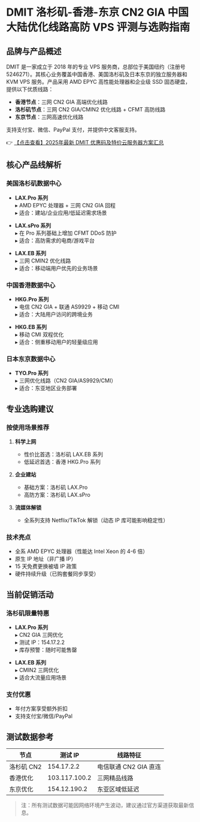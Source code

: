 # DMIT 洛杉矶-香港-东京 CN2 GIA 中国大陆优化线路高防 VPS 评测与选购指南

## 品牌与产品概述

DMIT 是一家成立于 2018 年的专业 VPS 服务商，总部位于美国纽约（注册号 5246271）。其核心业务覆盖中国香港、美国洛杉矶及日本东京的独立服务器和 KVM VPS 服务。产品采用 AMD EPYC 高性能处理器和企业级 SSD 固态硬盘，提供以下优质线路：

- **香港节点**：三网 CN2 GIA 高端优化线路
- **洛杉矶节点**：三网 CN2 GIA/CMIN2 优化线路 + CFMT 高防线路
- **东京节点**：三网高速优化线路

支持支付宝、微信、PayPal 支付，并提供中文客服支持。

👉 [【点击查看】2025年最新 DMIT 优惠码及特价云服务器方案汇总](https://bit.ly/dmit_coupon)

## 核心产品线解析

### 美国洛杉矶数据中心
- **LAX.Pro 系列**  
  ▸ AMD EPYC 处理器 + 三网 CN2 GIA 回程  
  ▸ 适合：建站/企业应用/低延迟需求场景

- **LAX.sPro 系列**  
  ▸ 在 Pro 系列基础上增加 CFMT DDoS 防护  
  ▸ 适合：高防需求的电商/游戏平台

- **LAX.EB 系列**  
  ▸ 三网 CMIN2 优化线路  
  ▸ 适合：移动端用户优先的业务场景

### 中国香港数据中心
- **HKG.Pro 系列**  
  ▸ 电信 CN2 GIA + 联通 AS9929 + 移动 CMI  
  ▸ 适合：大陆用户访问的跨境业务

- **HKG.EB 系列**  
  ▸ 移动 CMI 双程优化  
  ▸ 适合：侧重移动用户的轻量级应用

### 日本东京数据中心
- **TYO.Pro 系列**  
  ▸ 三网优化线路（CN2 GIA/AS9929/CMI）  
  ▸ 适合：东亚地区业务部署

## 专业选购建议

### 按使用场景推荐
1. **科学上网**  
   - 性价比首选：洛杉矶 LAX.EB 系列  
   - 低延迟首选：香港 HKG.Pro 系列

2. **企业建站**  
   - 基础方案：洛杉矶 LAX.Pro  
   - 高防方案：洛杉矶 LAX.sPro

3. **流媒体解锁**  
   - 全系列支持 Netflix/TikTok 解锁（动态 IP 库可能影响稳定性）

### 技术亮点
- 全系 AMD EPYC 处理器（性能达 Intel Xeon 的 4-6 倍）
- 原生 IP 地址（非广播 IP）
- 15 天免费更换被墙 IP 政策
- 硬件持续升级（已购套餐同步享受）

## 当前促销活动

### 洛杉矶限量特惠
- **LAX.Pro 系列**  
  ▸ CN2 GIA 三网优化  
  ▸ 测试 IP：154.17.2.2  
  ▸ 库存预警：随时可能售罄

- **LAX.EB 系列**  
  ▸ CMIN2 三网优化  
  ▸ 适合大流量应用场景

### 支付优惠
- 年付方案享受额外折扣
- 支持支付宝/微信/PayPal

## 测试数据参考
| 节点       | 测试 IP        | 线路特征                  |
|------------|----------------|--------------------------|
| 洛杉矶 CN2 | 154.17.2.2     | 电信联通 CN2 GIA 直连    |
| 香港优化   | 103.117.100.2  | 三网精品线路             |
| 东京优化   | 154.12.190.2   | 东亚区域低延迟           |

> 注：所有测试数据可能因网络环境产生波动，建议通过官方渠道获取最新信息。